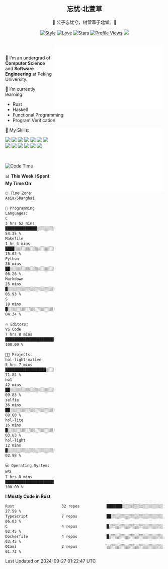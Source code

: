 <div align="center">

## 忘忧·北萱草
  
🌟 公子忘忧兮，树萱草于北堂。🌟 

[![Style](https://img.shields.io/badge/Style-%E5%BF%98%E5%BF%A7%E5%8C%97%E8%90%B1%E8%8D%89-8e48ff)](https://github.com/Wybxc)
[![Love](https://img.shields.io/badge/Love-100%25!-ff69b4)](https://monthly.wybxc.cc)
![Stars](https://img.shields.io/github/stars/Wybxc?affiliations=OWNER%2CCOLLABORATOR&label=Stars)
[![Profile Views](https://komarev.com/ghpvc/?username=Wybxc&color=green)](https://github.com/Wybxc)
![](https://hit.yhype.me/github/profile?user_id=25005856)

</div>

<br/>

<a href="https://github.com/Wybxc/Wybxc">
  <img align="right" width="350px" src="https://github.com/Wybxc/github-stats-transparent/raw/output/generated/overview.svg" alt="忘忧北萱草's GitHub stats" />
</a>

<br />

🏫 I'm an undergrad of **Computer Science** and **Software Engineering** at Peking University.

🌱 I’m currently learning: 
  - Rust
  - Haskell
  - Functional Programming
  - Program Verification

<a href="https://github.com/Wybxc/Wybxc">
  <img align="right" width="350px" src="https://github.com/Wybxc/github-stats-transparent/raw/output/generated/languages.svg" alt="忘忧北萱草's GitHub stats" />
</a>

🌟 My Skills:

![](https://img.shields.io/badge/-Python-3e74a2?style=flat-square&logo=Python&logoColor=fff)
![](https://img.shields.io/badge/-TypeScript-3178C6?style=flat-square&logo=TypeScript&logoColor=fff)
![](https://img.shields.io/badge/-Rust-9a7b63?style=flat-square&logo=Rust&logoColor=fff)
![](https://img.shields.io/badge/-C++-ae3a62?style=flat-square&logo=cplusplus&logoColor=fff)
![](https://img.shields.io/badge/-OCaml-ac5e0a?style=flat-square&logo=OCaml&logoColor=fff)
![](https://img.shields.io/badge/-React-2d98ce?style=flat-square&logo=React&logoColor=fff)
![](https://img.shields.io/badge/-FastAPI-009688?style=flat-square&logo=FastAPI&logoColor=fff)
![](https://img.shields.io/badge/-NumPy-5974c9?style=flat-square&logo=NumPy&logoColor=fff)
![](https://img.shields.io/badge/-PyTorch-d6543c?style=flat-square&logo=PyTorch&logoColor=fff)
![](https://img.shields.io/badge/-Nix-2496ED?style=flat-square&logo=NixOS&logoColor=fff)
![](https://img.shields.io/badge/-Neo4j-1c4063?style=flat-square&logo=Neo4j&logoColor=fff)
![](https://img.shields.io/badge/-Ren'Py-bb6365?style=flat-square&logo=RenPy&logoColor=fff)
![](https://img.shields.io/badge/-After%20Effects-090159?style=flat-square&logo=adobeaftereffects&logoColor=fff)

<br />

<!--START_SECTION:waka-->
![Code Time](http://img.shields.io/badge/Code%20Time-1%2C993%20hrs%2042%20mins-blue)

📊 **This Week I Spent My Time On** 

```text
🕑︎ Time Zone: Asia/Shanghai

💬 Programming Languages: 
C                        3 hrs 52 mins       ██████████████░░░░░░░░░░░   54.35 % 
Makefile                 1 hr 4 mins         ████░░░░░░░░░░░░░░░░░░░░░   15.02 % 
Python                   26 mins             ██░░░░░░░░░░░░░░░░░░░░░░░   06.26 % 
Markdown                 25 mins             █░░░░░░░░░░░░░░░░░░░░░░░░   05.93 % 
S                        18 mins             █░░░░░░░░░░░░░░░░░░░░░░░░   04.34 % 

🔥 Editors: 
VS Code                  7 hrs 8 mins        █████████████████████████   100.00 % 

🐱‍💻 Projects: 
hol-light-native         5 hrs 7 mins        ██████████████████░░░░░░░   71.84 % 
hw1                      42 mins             ██░░░░░░░░░░░░░░░░░░░░░░░   09.83 % 
selfie                   36 mins             ██░░░░░░░░░░░░░░░░░░░░░░░   08.60 % 
hol-lite                 16 mins             █░░░░░░░░░░░░░░░░░░░░░░░░   03.83 % 
hol-light                12 mins             █░░░░░░░░░░░░░░░░░░░░░░░░   02.98 % 

💻 Operating System: 
WSL                      7 hrs 8 mins        █████████████████████████   100.00 % 
```

**I Mostly Code in Rust** 

```text
Rust                     32 repos            ███████░░░░░░░░░░░░░░░░░░   27.59 % 
TypeScript               7 repos             ██░░░░░░░░░░░░░░░░░░░░░░░   06.03 % 
C                        4 repos             █░░░░░░░░░░░░░░░░░░░░░░░░   03.45 % 
Dockerfile               4 repos             █░░░░░░░░░░░░░░░░░░░░░░░░   03.45 % 
OCaml                    2 repos             ░░░░░░░░░░░░░░░░░░░░░░░░░   01.72 % 
```




 Last Updated on 2024-09-27 01:22:47 UTC
<!--END_SECTION:waka-->
